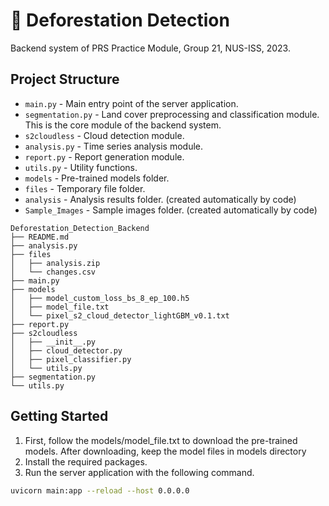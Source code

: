 # 🌲 Deforestation Detection

Backend system of PRS Practice Module, Group 21, NUS-ISS, 2023.

## Project Structure

* `main.py` - Main entry point of the server application.
* `segmentation.py` - Land cover preprocessing and classification module. This is the core module of the backend system.
* `s2cloudless` - Cloud detection module.
* `analysis.py` - Time series analysis module.
* `report.py` - Report generation module.
* `utils.py` - Utility functions.
* `models` - Pre-trained models folder.
* `files` - Temporary file folder.
* `analysis` - Analysis results folder. (created automatically by code)
* `Sample_Images` - Sample images folder. (created automatically by code)

```
Deforestation_Detection_Backend
├── README.md
├── analysis.py
├── files
│   ├── analysis.zip
│   └── changes.csv
├── main.py
├── models
│   ├── model_custom_loss_bs_8_ep_100.h5
│   ├── model_file.txt
│   └── pixel_s2_cloud_detector_lightGBM_v0.1.txt
├── report.py
├── s2cloudless
│   ├── __init__.py
│   ├── cloud_detector.py
│   ├── pixel_classifier.py
│   └── utils.py
├── segmentation.py
└── utils.py
```

## Getting Started

1. First, follow the models/model_file.txt to download the pre-trained models. After downloading, keep the model files in models directory
2. Install the required packages.
3. Run the server application with the following command. 

```bash
uvicorn main:app --reload --host 0.0.0.0
```

